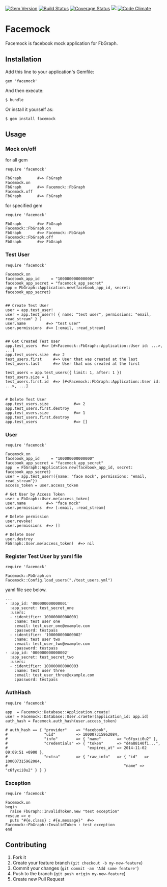[![Gem Version](https://badge.fury.io/rb/facemock.svg)](http://badge.fury.io/rb/facemock)
[![Build Status](https://travis-ci.org/ogawatti/facemock.svg?branch=master)](https://travis-ci.org/ogawatti/facemock)
[![Coverage Status](https://coveralls.io/repos/ogawatti/facemock/badge.png?branch=master)](https://coveralls.io/r/ogawatti/facemock?branch=master)
[<img src="https://gemnasium.com/ogawatti/facemock.png" />](https://gemnasium.com/ogawatti/facemock)
[![Code Climate](https://codeclimate.com/github/ogawatti/facemock.png)](https://codeclimate.com/github/ogawatti/facemock)

# Facemock

Facemock is facebook mock application for FbGraph.

## Installation

Add this line to your application's Gemfile:

    gem 'facemock'

And then execute:

    $ bundle

Or install it yourself as:

    $ gem install facemock

## Usage

### Mock on/off

for all gem

    require 'facemock'

    FbGraph       #=> FbGraph
    Facemock.on
    FbGraph       #=> Facemock::FbGraph
    Facemock.off
    FbGraph       #=> FbGraph

for specified gem

    require 'facemock'

    FbGraph       #=> FbGraph
    Facemock::FbGraph.on
    FbGraph       #=> Facemock::FbGraph
    Facemock::FbGraph.off
    FbGraph       #=> FbGraph

### Test User

    require 'facemock'

    Facemock.on
    facebook_app_id     = "100000000000000"
    facebook_app_secret = "facemock_app_secret"
    app = FbGraph::Application.new(facebook_app_id, secret: facebook_app_secret)


    ## Create Test User
    user = app.test_user!
    user = app.test_user!( { name: "test user", permissions: "email, read_stream" } )
    user.name         #=> "test user"
    user.permissions  #=> [:email, :read_stream]


    ## Get Created Test User
    app.test_users  #=> [#<Facemock::FbGraph::Application::User id: ...>, ...]
    app.test_users.size  #=> 2
    test_users.first     #=> User that was created at the last
    test_users.last      #=> User that was created at the first

    test_users = app.test_users({ limit: 1, after: 1 })
    test_users.size = 1
    test_users.first.id  #=> [#<Facemock::FbGraph::Application::User id: ...>, ...]


    # Delete Test User
    app.test_users.size           #=> 2
    app.test_users.first.destroy
    app.test_users.size           #=> 1
    app.test_users.first.destroy
    app.test_users                #=> []

### User

    require 'facemock'

    Facemock.on
    facebook_app_id     = "100000000000000"
    facebook_app_secret = "facemock_app_secret"
    app  = FbGraph::Application.new(facebook_app_id, secret: facebook_app_secret)
    user = app.test_user!({name: "face mock", permissions: "email, read_stream"})
    access_token = user.access_token

    # Get User by Access Token
    user = FbGraph::User.me(access_token)
    user.name         #=> "face mock"
    user.permissions  #=> [:email, :read_stream]

    # Delete permission
    user.revoke!
    user.permissions  #=> []

    # Delete User
    user.destroy
    FbGraph::User.me(access_token)  #=> nil

### Register Test User by yaml file

    require 'facemock'

    Facemock::FbGraph.on
    Facemock::Config.load_users("./test_users.yml")

yaml file see below.

    ---
    - :app_id: '000000000000001'
      :app_secret: test_secret_one
      :users:
      - :identifier: 100000000000001
        :name: test user one
        :email: test_user_one@example.com
        :password: testpass
      - :identifier: '100000000000002'
        :name: test user two
        :email: test_user_two@example.com
        :password: testpass
    - :app_id: '000000000000002'
      :app_secret: test_secret_two
      :users:
      - :identifier: 100000000000003
        :name: test user three
        :email: test_user_three@example.com
        :password: testpass

### AuthHash

    require 'facemock'

    app  = Facemock::Database::Application.create!
    user = Facemock::Database::User.craete!(application_id: app.id)
    auth_hash = Facemock.auth_hash(user.access_token)

    # auth_hash == { "provider"    => "facebook", 
    #                "uid"         => 100007315962084,
    #                "info"        => { "name"       => "c6fyxii0u2" },
    #                "credentials" => { "token"      => "d4a88140f1...",
    #                                   "expires_at" => 2014-11-02 09:09:51 +0900 },
    #                "extra"       => { "raw_info"   => { "id"   => 100007315962084, 
    #                                                   "name" => "c6fyxii0u2" } } }

### Exception

    require 'facemock'

    Facemock.on
    begin
      raise FbGraph::InvalidToken.new "test exception"
    rescue => e
      puts "#{e.class} : #{e.message}"  #=> Facemock::FbGraph::InvalidToken : test exception
    end

## Contributing

1. Fork it
2. Create your feature branch (`git checkout -b my-new-feature`)
3. Commit your changes (`git commit -am 'Add some feature'`)
4. Push to the branch (`git push origin my-new-feature`)
5. Create new Pull Request

